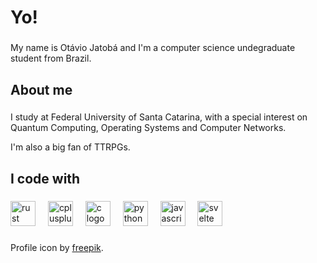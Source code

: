 <h1 align="left">Yo!</h1>

###

<p align="left">My name is Otávio Jatobá and I'm a computer science undegraduate student from Brazil.</p>

###

<h2 align="left">About me</h2>

###

<p align="left">I study at Federal University of Santa Catarina, with a special interest on Quantum Computing, Operating Systems and Computer Networks.</p>
<p>I'm also a big fan of TTRPGs.</p>

###

<h2 align="left">I code with</h2>

###

<div align="left">
  <img src="https://skillicons.dev/icons?i=rust" height="40" alt="rust logo"  />
  <img width="12" />
  <img src="https://skillicons.dev/icons?i=cpp" height="40" alt="cplusplus logo"  />
  <img width="12" />
  <img src="https://skillicons.dev/icons?i=c" height="40" alt="c logo"  />
  <img width="12" />
  <img src="https://skillicons.dev/icons?i=py" height="40" alt="python logo"  />
  <img width="12" />
  <img src="https://skillicons.dev/icons?i=js" height="40" alt="javascript logo"  />
  <img width="12" />
  <img src="https://skillicons.dev/icons?i=svelte" height="40" alt="svelte logo"  />
</div>

###

<p align="left">Profile icon by <a href="https://www.freepik.com" target="_blank">freepik</a>.</p>

###
